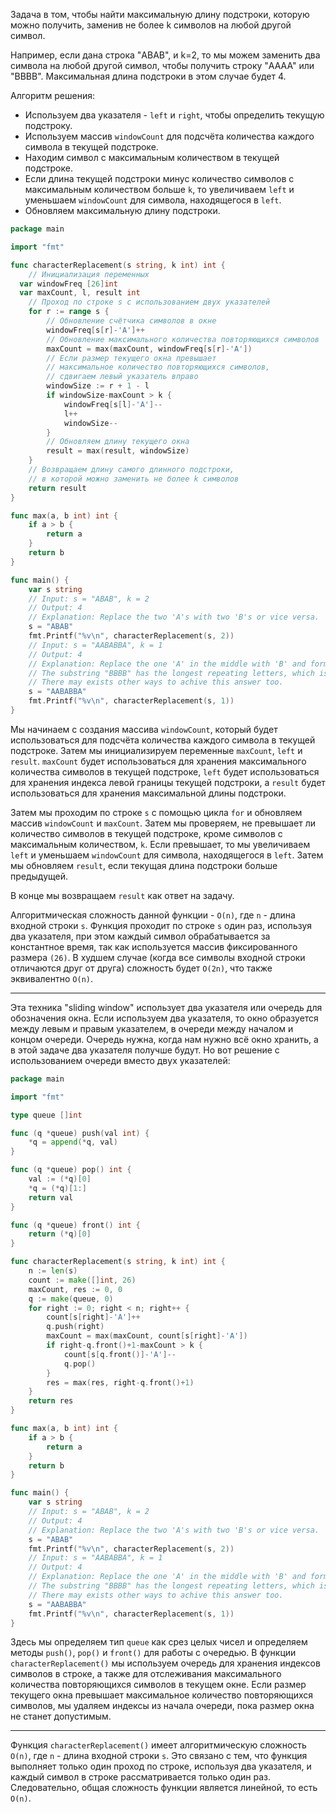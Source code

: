 Задача в том, чтобы найти максимальную длину подстроки, которую можно получить, заменив не более k символов на любой другой символ.

Например, если дана строка "ABAB", и k=2, то мы можем заменить два символа на любой другой символ, чтобы получить строку "AAAA" или "BBBB". Максимальная длина подстроки в этом случае будет 4.

Алгоритм решения:

- Используем два указателя - `left` и `right`, чтобы определить текущую подстроку.
- Используем массив `windowCount` для подсчёта количества каждого символа в текущей подстроке.
- Находим символ с максимальным количеством в текущей подстроке.
- Если длина текущей подстроки минус количество символов с максимальным количеством больше `k`, то увеличиваем `left` и уменьшаем `windowCount` для символа, находящегося в `left`.
- Обновляем максимальную длину подстроки.

```go
package main

import "fmt"

func characterReplacement(s string, k int) int {
	// Инициализация переменных
  var windowFreq [26]int
  var maxCount, l, result int
	// Проход по строке s с использованием двух указателей
	for r := range s {
		// Обновление счётчика символов в окне
		windowFreq[s[r]-'A']++
		// Обновление максимального количества повторяющихся символов
		maxCount = max(maxCount, windowFreq[s[r]-'A'])
		// Если размер текущего окна превышает
		// максимальное количество повторяющихся символов,
		// сдвигаем левый указатель вправо
		windowSize := r + 1 - l
		if windowSize-maxCount > k {
			windowFreq[s[l]-'A']--
			l++
			windowSize--
		}
		// Обновляем длину текущего окна
		result = max(result, windowSize)
	}
	// Возвращаем длину самого длинного подстроки,
	// в которой можно заменить не более k символов
	return result
}

func max(a, b int) int {
	if a > b {
		return a
	}
	return b
}

func main() {
	var s string
	// Input: s = "ABAB", k = 2
	// Output: 4
	// Explanation: Replace the two 'A's with two 'B's or vice versa.
	s = "ABAB"
	fmt.Printf("%v\n", characterReplacement(s, 2))
	// Input: s = "AABABBA", k = 1
	// Output: 4
	// Explanation: Replace the one 'A' in the middle with 'B' and form "AABBBBA".
	// The substring "BBBB" has the longest repeating letters, which is 4.
	// There may exists other ways to achive this answer too.
	s = "AABABBA"
	fmt.Printf("%v\n", characterReplacement(s, 1))
}
```

Мы начинаем с создания массива `windowCount`, который будет использоваться для подсчёта количества каждого символа в текущей подстроке. Затем мы инициализируем переменные `maxCount`, `left` и `result`. `maxCount` будет использоваться для хранения максимального количества символов в текущей подстроке, `left` будет использоваться для хранения индекса левой границы текущей подстроки, а `result` будет использоваться для хранения максимальной длины подстроки.

Затем мы проходим по строке `s` с помощью цикла `for` и обновляем массив `windowCount` и `maxCount`. Затем мы проверяем, не превышает ли количество символов в текущей подстроке, кроме символов с максимальным количеством, `k`. Если превышает, то мы увеличиваем `left` и уменьшаем `windowCount` для символа, находящегося в `left`. Затем мы обновляем `result`, если текущая длина подстроки больше предыдущей.

В конце мы возвращаем `result` как ответ на задачу.

Алгоритмическая сложность данной функции - `O(n)`, где `n` - длина входной строки `s`. Функция проходит по строке `s` один раз, используя два указателя, при этом каждый символ обрабатывается за константное время, так как используется массив фиксированного размера `(26)`. В худшем случае (когда все символы входной строки отличаются друг от друга) сложность будет `O(2n)`, что также эквивалентно `O(n)`.

---

Эта техника "sliding window" использует два указателя или очередь для обозначения окна. Если используем два указателя, то окно образуется между левым и правым указателем, в очереди между началом и концом очереди. Очередь нужна, когда нам нужно всё окно хранить, а в этой задаче два указателя получше будут. Но вот решение с использованием очереди вместо двух указателей:

```go
package main

import "fmt"

type queue []int

func (q *queue) push(val int) {
	*q = append(*q, val)
}

func (q *queue) pop() int {
	val := (*q)[0]
	*q = (*q)[1:]
	return val
}

func (q *queue) front() int {
	return (*q)[0]
}

func characterReplacement(s string, k int) int {
	n := len(s)
	count := make([]int, 26)
	maxCount, res := 0, 0
	q := make(queue, 0)
	for right := 0; right < n; right++ {
		count[s[right]-'A']++
		q.push(right)
		maxCount = max(maxCount, count[s[right]-'A'])
		if right-q.front()+1-maxCount > k {
			count[s[q.front()]-'A']--
			q.pop()
		}
		res = max(res, right-q.front()+1)
	}
	return res
}

func max(a, b int) int {
	if a > b {
		return a
	}
	return b
}

func main() {
	var s string
	// Input: s = "ABAB", k = 2
	// Output: 4
	// Explanation: Replace the two 'A's with two 'B's or vice versa.
	s = "ABAB"
	fmt.Printf("%v\n", characterReplacement(s, 2))
	// Input: s = "AABABBA", k = 1
	// Output: 4
	// Explanation: Replace the one 'A' in the middle with 'B' and form "AABBBBA".
	// The substring "BBBB" has the longest repeating letters, which is 4.
	// There may exists other ways to achive this answer too.
	s = "AABABBA"
	fmt.Printf("%v\n", characterReplacement(s, 1))
}
```

Здесь мы определяем тип `queue` как срез целых чисел и определяем методы `push()`, `pop()` и `front()` для работы с очередью. В функции `characterReplacement()` мы используем очередь для хранения индексов символов в строке, а также для отслеживания максимального количества повторяющихся символов в текущем окне. Если размер текущего окна превышает максимальное количество повторяющихся символов, мы удаляем индексы из начала очереди, пока размер окна не станет допустимым.

---

Функция `characterReplacement()` имеет алгоритмическую сложность `O(n)`, где `n` - длина входной строки `s`. Это связано с тем, что функция выполняет только один проход по строке, используя два указателя, и каждый символ в строке рассматривается только один раз. Следовательно, общая сложность функции является линейной, то есть `O(n)`.
